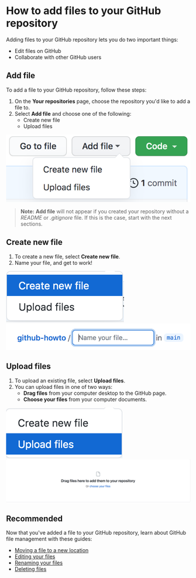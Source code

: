 # How to add files to your GitHub repository
Adding files to your GitHub repository lets you do two important things: 
- Edit files on GitHub  
- Collaborate with other GitHub users
## Add file  
To add a file to your GitHub repository, follow these steps: 
1. On the **Your repositories** page, choose the repository you'd like to add a file to.
2. Select **Add file** and choose one of the following:  
    - Create new file 
    - Upload files

![Add file](/file_howto/add-file.png)
>**Note:** **Add file** will not appear if you created your repository without a *README* or *.gitignore* file. If this is the case, start with the next sections. 
## Create new file 
1. To create a new file, select **Create new file**.
2. Name your file, and get to work! 

![Create new file](/file_howto/create-new-file.png)
![Name file](/file_howto/name-your-file.png)
## Upload files
1. To upload an existing file, select **Upload files**. 
2. You can upload files in one of two ways: 
    - **Drag files** from your computer desktop to the GitHub page. 
    - **Choose your files** from your computer documents.

![Upload files](/file_howto/upload-files.png)
![Drag choose](/file_howto/drag-choose.png)
## Recommended
Now that you've added a file to your GitHub repository, learn about GitHub file management with these guides: 
- [Moving a file to a new location](https://docs.github.com/en/github/managing-files-in-a-repository/managing-files-on-github/moving-a-file-to-a-new-location)
- [Editing your files](https://docs.github.com/en/github/managing-files-in-a-repository/managing-files-on-github/editing-files-in-your-repository)
- [Renaming your files](https://docs.github.com/en/github/managing-files-in-a-repository/managing-files-on-github/renaming-a-file)
- [Deleting files](https://docs.github.com/en/github/managing-files-in-a-repository/managing-files-on-github/deleting-files-in-a-repository)
